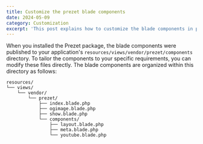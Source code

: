 ```yaml
---
title: Customize the prezet blade components
date: 2024-05-09
category: Customization
excerpt: 'This post explains how to customize the blade components in prezet.'
---
```


When you installed the Prezet package, the blade components were published to your application's `resources/views/vendor/prezet/components` directory. To tailor the components to your specific requirements, you can modify these files directly. The blade components are organized within this directory as follows:

```plaintext
resources/
└── views/
    └── vendor/
        └── prezet/
            ├── index.blade.php
            ├── ogimage.blade.php
            ├── show.blade.php
            └── components/
                ├── layout.blade.php
                ├── meta.blade.php
                └── youtube.blade.php
```
